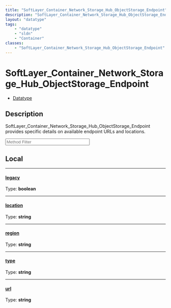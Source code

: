 ```yaml
---
title: "SoftLayer_Container_Network_Storage_Hub_ObjectStorage_Endpoint"
description: "SoftLayer_Container_Network_Storage_Hub_ObjectStorage_Endpoint provides specific details on available endpoint URLs and... "
layout: "datatype"
tags:
    - "datatype"
    - "sldn"
    - "Container"
classes:
    - "SoftLayer_Container_Network_Storage_Hub_ObjectStorage_Endpoint"
---
```


# SoftLayer_Container_Network_Storage_Hub_ObjectStorage_Endpoint
<div id='service-datatype'>
    <ul id='sldn-reference-tabs'>
        <li id='datatype'> <a href='/reference/datatypes/SoftLayer_Container_Network_Storage_Hub_ObjectStorage_Endpoint' >Datatype</a></li>
    </ul>
</div>

## Description 
SoftLayer_Container_Network_Storage_Hub_ObjectStorage_Endpoint provides specific details on available endpoint URLs and locations. 





<!-- Service Filer BEGIN -->
<div class="view-filters">
        <div class="clearfix">
            <div class="search-input-box">
                <input placeholder="Method Filter" onkeyup="titleSearch(inputId='prop-input', divId='properties', elementClass='prop-row')" 
                    type="text" id="prop-input" value="" size="30" maxlength="128" class="form-text">
            </div>
        </div>
</div>
<!-- Service Filer END -->

<div id="properties" class="content">
<div id="localProperties" class="prop-content" >

## Local
-----
[legacy]: #legacy
#### [legacy]
  
<span class="type-label">Type: </span>**boolean**

-----
[location]: #location
#### [location]
  
<span class="type-label">Type: </span>**string**

-----
[region]: #region
#### [region]
  
<span class="type-label">Type: </span>**string**

-----
[type]: #type
#### [type]
  
<span class="type-label">Type: </span>**string**

-----
[url]: #url
#### [url]
  
<span class="type-label">Type: </span>**string**

</div>
<!-- LOCAL PROPERTY END -->

</div>


